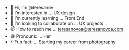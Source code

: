 - 👋 Hi, I’m @teresanov
- 👀 I’m interested in ... UX design
- 🌱 I’m currently learning ... Front End
- 💞️ I’m looking to collaborate on ... UX projects
- 📫 How to reach me ... teresanovoa@teresanovoa.com
- 😄 Pronouns: ... Her
- ⚡ Fun fact: ... Starting my career from photography

<!---
teresanov/teresanov is a ✨ special ✨ repository because its `README.md` (this file) appears on your GitHub profile.
You can click the Preview link to take a look at your changes.
--->
